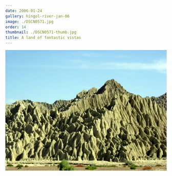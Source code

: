 ```yaml
---
date: 2006-01-24
gallery: hingol-river-jan-06
image: ./DSCN0571.jpg
order: 14
thumbnail: ./DSCN0571-thumb.jpg
title: A land of fantastic vistas
---
```


![A land of fantastic vistas](./DSCN0571.jpg)